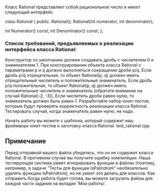 Класс Rational представляет собой рациональное число и имеет следующий интерфейс

class Rational {
public:
  Rational();
  Rational(int numerator, int denominator);

  int Numerator() const;
  int Denominator() const;
};

### Список требований, предъявляемых к реализации интерфейса класса Rational:

Конструктор по умолчанию должен создавать дробь с числителем 0 и знаменателем 1.
При конструировании объекта класса Rational с параметрами p и q должно выполняться сокращение дроби p/q.
Если дробь p/q отрицательная, то объект Rational(p, q) должен иметь отрицательный числитель и положительный знаменатель.
Если дробь p/q положительная, то объект Rational(p, q) должен иметь положительные числитель и знаменатель (обратите внимание на случай Rational(-2, -3)).
Если числитель дроби равен нулю, то знаменатель должен быть равен 1.
Разработайте набор юнит-тестов, которые будут проверять корректность реализации класса Rational. Тестировать случай, когда знаменатель равен нулю, не надо.

Начать работу вы можете с шаблона, который содержит наш фреймворк юнит-тестов и заготовку класса Rational.
test_rational.cpp
## Примечание

Перед отправкой вашего файла убедитесь, что он не содержит класса Rational. В противном случае вы получите ошибку компиляции. Наша тестирующая система умеет игнорировать функции в файлах (поэтому, например, в задаче "Тесты для функции IsPalindrom" необязательно удалять функцию IsPalindrom), но не умеет это делать для классов.
Как отправить
Когда работа будет готова, вы можете загрузить файлы для каждой части задания на вкладке 'Мои работы'.

